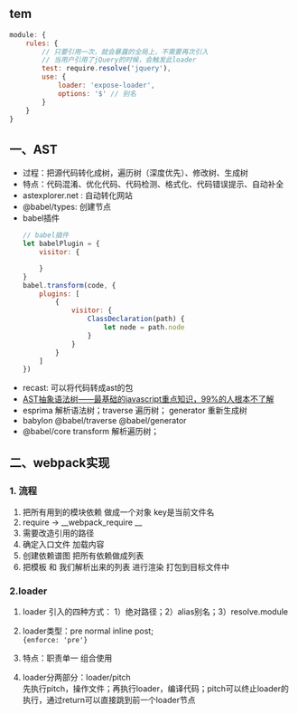 

## tem
  

```js
module: {
    rules: {
        // 只要引用一次，就会暴露的全局上，不需要再次引入
        // 当用户引用了jQuery的时候，会触发此loader
        test: require.resolve('jquery'),
        use: {
            loader: 'expose-loader',
            options: '$' // 别名
        }
    }
}
```

## 一、AST
- 过程：把源代码转化成树，遍历树（深度优先）、修改树、生成树
- 特点：代码混淆、优化代码、代码检测、格式化、代码错误提示、自动补全
- astexplorer.net :  自动转化网站
- @babel/types: 创建节点
- babel插件
    ```js
    // babel插件
    let babelPlugin = {
        visitor: {

        }
    }
    babel.transform(code, {
        plugins: [
            {
                visitor: {
                    ClassDeclaration(path) {
                        let node = path.node
                    }
                }
            }
        ]
    })

    ```
- recast: 可以将代码转成ast的包
- [AST抽象语法树——最基础的javascript重点知识，99%的人根本不了解](https://segmentfault.com/a/1190000016231512?utm_source=tag-newest)
- esprima 解析语法树；traverse 遍历树； generator 重新生成树
- babylon           @babel/traverse   @babel/generator
- @babel/core transform 解析遍历树；

## 二、webpack实现
### 1. 流程
1. 把所有用到的模块依赖 做成一个对象 key是当前文件名
2. require -> __webpack_require __
3. 需要改造引用的路径
4. 确定入口文件 加载内容
5. 创建依赖谱图 把所有依赖做成列表
6. 把模板 和 我们解析出来的列表 进行渲染 打包到目标文件中

### 2.loader
1. loader 引入的四种方式：
1）绝对路径；2）alias别名；3）resolve.module

2. loader类型：pre normal inline post;   
`{enforce: 'pre'}`

3. 特点：职责单一 组合使用
4. loader分两部分：loader/pitch  
先执行pitch，操作文件；再执行loader，编译代码；pitch可以终止loader的执行，通过return可以直接跳到前一个loader节点
